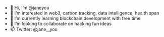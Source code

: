 - 👋 Hi, I’m @janeyou
- 👀 I’m interested in web3, carbon tracking, data intelligence, health span
- 🌱 I’m currently learning blockchain development with free time
- 💞️ I’m looking to collaborate on hacking fun ideas
- 📫 Twitter: @jane__you

<!---
janeyou/janeyou is a ✨ special ✨ repository because its `README.md` (this file) appears on your GitHub profile.
You can click the Preview link to take a look at your changes.
--->
